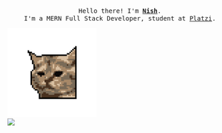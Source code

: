 <p align="center">
  <br>
  <samp>
    Hello there! I'm <b><a rel="nofollow noopener noreferrer" target="_blank" href="https://nish.live/">Nish</a></b>.
    <br>I'm a MERN Full Stack Developer, student at <a rel="nofollow noopener noreferrer" target="_blank" href="https://platzi.com/">Platzi</a>.<br>

</samp>

  <img src="https://raw.githubusercontent.com/n2shh/n2shh/main/pixelcat.png" width="200"/> <br />
  <img src="https://wakatime.com/badge/user/5b343df1-9718-40e9-87ba-d16a98081756.svg" />

</p>
